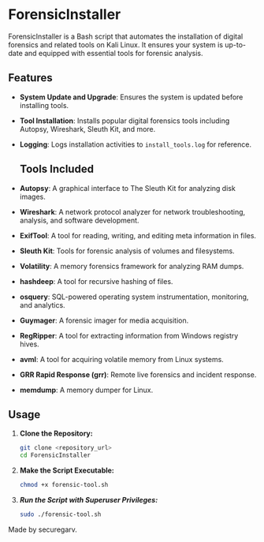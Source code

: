 # ForensicInstaller

ForensicInstaller is a Bash script that automates the installation of digital forensics and related tools on Kali Linux. It ensures your system is up-to-date and equipped with essential tools for forensic analysis.

## Features

- **System Update and Upgrade**: Ensures the system is updated before installing tools.
- **Tool Installation**: Installs popular digital forensics tools including Autopsy, Wireshark, Sleuth Kit, and more.
- **Logging**: Logs installation activities to `install_tools.log` for reference.

  ## Tools Included

- **Autopsy**: A graphical interface to The Sleuth Kit for analyzing disk images.
- **Wireshark**: A network protocol analyzer for network troubleshooting, analysis, and software development.
- **ExifTool**: A tool for reading, writing, and editing meta information in files.
- **Sleuth Kit**: Tools for forensic analysis of volumes and filesystems.
- **Volatility**: A memory forensics framework for analyzing RAM dumps.
- **hashdeep**: A tool for recursive hashing of files.
- **osquery**: SQL-powered operating system instrumentation, monitoring, and analytics.
- **Guymager**: A forensic imager for media acquisition.
- **RegRipper**: A tool for extracting information from Windows registry hives.
- **avml**: A tool for acquiring volatile memory from Linux systems.
- **GRR Rapid Response (grr)**: Remote live forensics and incident response.
- **memdump**: A memory dumper for Linux.


## Usage

1. **Clone the Repository:**
   ```bash
   git clone <repository_url>
   cd ForensicInstaller
2. **Make the Script Executable:**
   ```bash
   chmod +x forensic-tool.sh
3. ***Run the Script with Superuser Privileges:***
   ```bash
   sudo ./forensic-tool.sh
Made by securegarv.
